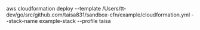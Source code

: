 aws cloudformation deploy --template /Users/tt-dev/go/src/github.com/taisa831/sandbox-cfn/example/cloudformation.yml --stack-name example-stack --profile taisa